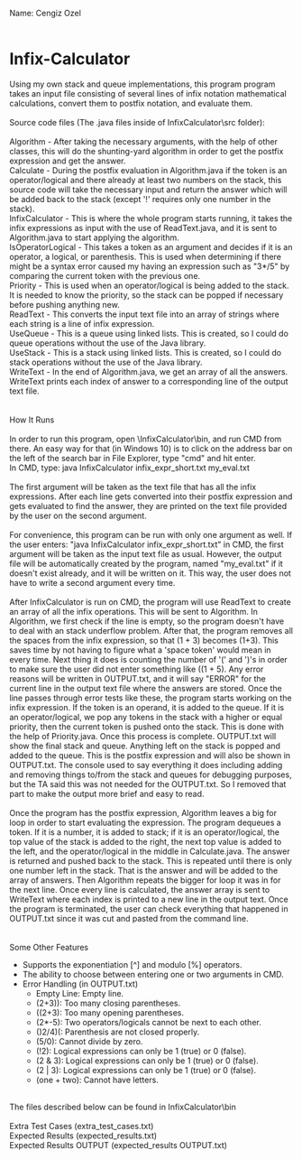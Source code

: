 Name: Cengiz Ozel<br />
<br />
# Infix-Calculator<br />
Using my own stack and queue implementations, this program program takes an input file consisting of several lines of infix notation mathematical calculations, convert them to postfix notation, and evaluate them.<br />
<br />
Source code files (The .java files inside of InfixCalculator\src folder):<br />
<br />
Algorithm - After taking the necessary arguments, with the help of other classes, this will do the shunting-yard algorithm in order to get the postfix expression and get the answer.<br />
Calculate - During the postfix evaluation in Algorithm.java if the token is an operator/logical and there already at least two numbers on the stack, this source code will take the necessary input and return the answer which will be added back to the stack (except '!' requires only one number in the stack).<br />
InfixCalculator - This is where the whole program starts running, it takes the infix expressions as input with the use of ReadText.java, and it is sent to Algorithm.java to start applying the algorithm.<br />
IsOperatorLogical - This takes a token as an argument and decides if it is an operator, a logical, or parenthesis. This is used when determining if there might be a syntax error caused my having an expression such as "3*/5" by comparing the current token with the previous one.<br />
Priority - This is used when an operator/logical is being added to the stack. It is needed to know the priority, so the stack can be popped if necessary before pushing anything new.<br />
ReadText - This converts the input text file into an array of strings where each string is a line of infix expression.<br />
UseQueue - This is a queue using linked lists. This is created, so I could do queue operations without the use of the Java library.<br />
UseStack - This is a stack using linked lists. This is created, so I could do stack operations without the use of the Java library.<br />
WriteText - In the end of Algorithm.java, we get an array of all the answers. WriteText prints each index of answer to a corresponding line of the output text file.<br />
<br />
<br />
How It Runs<br />
<br />
In order to run this program, open \InfixCalculator\bin, and run CMD from there. An easy way for that (in Windows 10) is to click on the address bar on the left of the search bar in File Explorer, type "cmd" and hit enter.<br />
In CMD, type: java InfixCalculator infix_expr_short.txt my_eval.txt<br />
<br />
The first argument will be taken as the text file that has all the infix expressions. After each line gets converted into their postfix expression and gets evaluated to find the answer, they are printed on the text file provided by the user on the second argument.<br />
<br />
For convenience, this program can be run with only one argument as well. If the user enters: "java InfixCalculator infix_expr_short.txt" in CMD, the first argument will be taken as the input text file as usual. However, the output file will be automatically created by the program, named "my_eval.txt" if it doesn't exist already, and it will be written on it. This way, the user does not have to write a second argument every time.<br />
<br />
After InfixCalculator is run on CMD, the program will use ReadText to create an array of all the infix operations. This will be sent to Algorithm. In Algorithm, we first check if the line is empty, so the program doesn't have to deal with an stack underflow problem. After that, the program removes all the spaces from the infix expression, so that (1 + 3) becomes (1+3). This saves time by not having to figure what a 'space token' would mean in every time. Next thing it does is counting the number of '(' and ')'s in order to make sure the user did not enter something like ((1 + 5). Any error reasons will be written in OUTPUT.txt, and it will say "ERROR" for the current line in the output text file where the answers are stored. Once the line passes through error tests like these, the program starts working on the infix expression. If the token is an operand, it is added to the queue. If it is an operator/logical, we pop any tokens in the stack with a higher or equal priority, then the current token is pushed onto the stack. This is done with the help of Priority.java. Once this process is complete. OUTPUT.txt will show the final stack and queue. Anything left on the stack is popped and added to the queue. This is the postfix expression and will also be shown in OUTPUT.txt. The console used to say everything it does including adding and removing things to/from the stack and queues for debugging purposes, but the TA said this was not needed for the OUTPUT.txt. So I removed that part to make the output more brief and easy to read.<br />
<br />
Once the program has the postfix expression, Algorithm leaves a big for loop in order to start evaluating the expression. The program dequeues a token. If it is a number, it is added to stack; if it is an operator/logical, the top value of the stack is added to the right, the next top value is added to the left, and the operator/logical in the middle in Calculate.java. The answer is returned and pushed back to the stack. This is repeated until there is only one number left in the stack. That is the answer and will be added to the array of answers. Then Algorithm repeats the bigger for loop it was in for the next line. Once every line is calculated, the answer array is sent to WriteText where each index is printed to a new line in the output text. Once the program is terminated, the user can check everything that happened in OUTPUT.txt since it was cut and pasted from the command line.<br />
<br />
<br />
Some Other Features<br />

 - Supports the exponentiation [^] and modulo [%] operators.<br />
 - The ability to choose between entering one or two arguments in CMD.<br />
 - Error Handling (in OUTPUT.txt)<br />
    * Empty Line:  Empty line.<br />
    * (2+3)):      Too many closing parentheses.<br />
    * ((2+3):      Too many opening parentheses.<br />
    * (2*-5):      Two operators/logicals cannot be next to each other.<br />
    * ()2/4)(:     Parenthesis are not closed properly.<br />
    * (5/0):       Cannot divide by zero.<br />
    * (!2):        Logical expressions can only be 1 (true) or 0 (false).<br />
    * (2 & 3):     Logical expressions can only be 1 (true) or 0 (false).<br />
    * (2 | 3):     Logical expressions can only be 1 (true) or 0 (false).<br />
    * (one + two): Cannot have letters.<br />
<br />
The files described below can be found in InfixCalculator\bin<br />
<br />
Extra Test Cases         (extra_test_cases.txt)<br />
Expected Results         (expected_results.txt)<br />
Expected Results OUTPUT  (expected_results OUTPUT.txt)<br />
